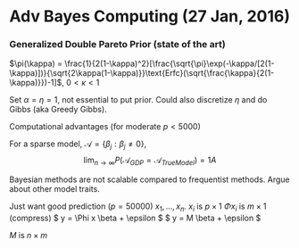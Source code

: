 # Adv Bayes Computing (27 Jan, 2016)


### Generalized Double Pareto Prior (state of the art)

$\pi(\kappa) = \frac{1}{2(1-\kappa)^2}[\frac{\sqrt{\pi}\exp(-\kappa/[2(1-\kappa)])}{\sqrt{2\kappa(1-\kappa)}}\text{Erfc}(\sqrt{\frac{\kappa}{2(1-\kappa)}})-1]$, $0 < \kappa < 1$

Set $\alpha = \eta = 1$, not essential to put prior. Could also discretize $\eta$ and do Gibbs (aka Greedy Gibbs).

Computational advantages (for moderate $p < 5000$)

For a sparse model, $\mathcal A = \left\{ \beta_j: \beta_j \ne 0 \right\}$,
$$\lim_{n\rightarrow\infty}P(\mathcal A_{GDP} = \mathcal A_{True Model})=1A$$

Bayesian methods are not scalable compared to frequentist methods. Argue about other model traits.

Just want good prediction ($p=50000$)
$x_1,...,x_n$. $x_i$ is $p \times 1$
$\Phi x_i$ is $m \times 1$ (compress)
$ y = \Phi x \beta + \epsilon $
$ y = M \beta + \epsilon $

$M$ is $n \times m$


